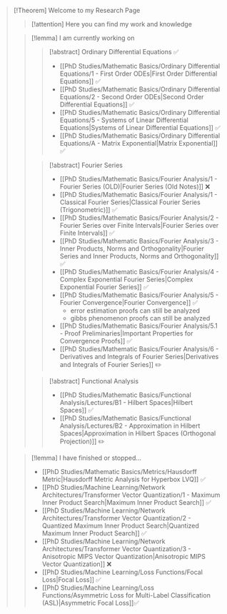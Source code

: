 >[!Theorem] Welcome to my Research Page
>>[!attention] Here you can find my work and knowledge
>
>>[!lemma] I am currently working on
>>>[!abstract] Ordinary Differential Equations ✅
>>> - [[PhD Studies/Mathematic Basics/Ordinary Differential Equations/1 - First Order ODEs|First Order Differential Equations]] ✅
>>> - [[PhD Studies/Mathematic Basics/Ordinary Differential Equations/2 - Second Order ODEs|Second Order Differential Equations]] ✅
>>> - [[PhD Studies/Mathematic Basics/Ordinary Differential Equations/5 - Systems of Linear  Differential Equations|Systems of Linear  Differential Equations]] ✅
>>> - [[PhD Studies/Mathematic Basics/Ordinary Differential Equations/A - Matrix Exponential|Matrix Exponential]] ✅
>>
>>>[!abstract] Fourier Series 
>>> - [[PhD Studies/Mathematic Basics/Fourier Analysis/1 -  Fourier Series (OLD)|Fourier Series (Old Notes)]] ❌
>>> -  [[PhD Studies/Mathematic Basics/Fourier Analysis/1 - Classical Fourier Series|Classical Fourier Series (Trigonometric)]]  ✅
>>> - [[PhD Studies/Mathematic Basics/Fourier Analysis/2 - Fourier Series over Finite Intervals|Fourier Series over Finite Intervals]]  ✅ 
>>> - [[PhD Studies/Mathematic Basics/Fourier Analysis/3 - Inner Products, Norms and Orthogonality|Fourier Series and Inner Products, Norms and Orthogonality]] ✅ 
>>> - [[PhD Studies/Mathematic Basics/Fourier Analysis/4 - Complex Exponential Fourier Series|Complex Exponential Fourier Series]]  ✅
>>> - [[PhD Studies/Mathematic Basics/Fourier Analysis/5 - Fourier Convergence|Fourier Convergence]] ✅
>>> 	- error estimation proofs can still be analyzed
>>> 	- gibbs phenomenon proofs can still be analyzed
>>> - [[PhD Studies/Mathematic Basics/Fourier Analysis/5.1 - Proof Preliminaries|Important Properties for Convergence Proofs]]  ✅
>>> - [[PhD Studies/Mathematic Basics/Fourier Analysis/6 - Derivatives and Integrals of Fourier Series|Derivatives and Integrals of Fourier Series]] ✏️
>>
>>>[!abstract] Functional Analysis
>>> -  [[PhD Studies/Mathematic Basics/Functional Analysis/Lectures/B1 - Hilbert Spaces|Hilbert Spaces]] ✅ 
>>> - [[PhD Studies/Mathematic Basics/Functional Analysis/Lectures/B2 - Approximation in Hilbert Spaces|Approximation in Hilbert Spaces (Orthogonal Projection)]] ✏️
>
>>[!lemma] I have finished or stopped...
>> - [[PhD Studies/Mathematic Basics/Metrics/Hausdorff Metric|Hausdorff Metric Analysis for Hyperbox LVQ]] ✅
>> - [[PhD Studies/Machine Learning/Network Architectures/Transformer Vector Quantization/1 - Maximum Inner Product Search|Maximum Inner Product Search]] ✅
>> - [[PhD Studies/Machine Learning/Network Architectures/Transformer Vector Quantization/2 - Quantized Maximum Inner Product Search|Quantized Maximum Inner Product Search]] ✅
>> - [[PhD Studies/Machine Learning/Network Architectures/Transformer Vector Quantization/3 - Anisotropic MIPS Vector Quantization|Anisotropic MIPS Vector Quantization]] ❌
>> - [[PhD Studies/Machine Learning/Loss Functions/Focal Loss|Focal Loss]] ✅
>> - [[PhD Studies/Machine Learning/Loss Functions/Asymmetric Loss for Multi-Label Classification (ASL)|Asymmetric Focal Loss]]✅
